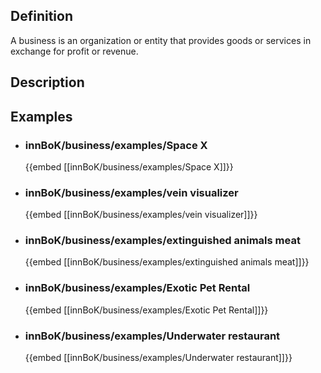 
## Definition
A business is an organization or entity that provides goods or services in exchange for profit or revenue.
## Description
## Examples
- ### innBoK/business/examples/Space X
	{{embed [[innBoK/business/examples/Space X]]}}
- ### innBoK/business/examples/vein visualizer
	{{embed [[innBoK/business/examples/vein visualizer]]}}
- ### innBoK/business/examples/extinguished animals meat
	{{embed [[innBoK/business/examples/extinguished animals meat]]}}
- ### innBoK/business/examples/Exotic Pet Rental
	{{embed [[innBoK/business/examples/Exotic Pet Rental]]}}
- ### innBoK/business/examples/Underwater restaurant
	{{embed [[innBoK/business/examples/Underwater restaurant]]}}












